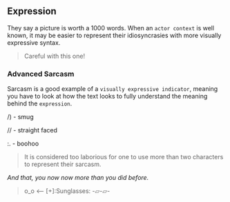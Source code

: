 ## Expression

They say a picture is worth a 1000 words.  When an `actor context` is well known, it may be easier to represent their idiosyncrasies with more visually expressive syntax.

> Careful with this one!

### Advanced Sarcasm

Sarcasm is a good example of a `visually expressive indicator`, meaning you have to look at how the text looks to fully understand the meaning behind the `expression`.

/) - smug

// - straight faced

:. - boohoo

> It is considered too laborious for one to use more than two characters to represent their sarcasm.

_And that, you now now more than you did before._
>  o_o <-- [+]:Sunglasses:
> -▱-▱-